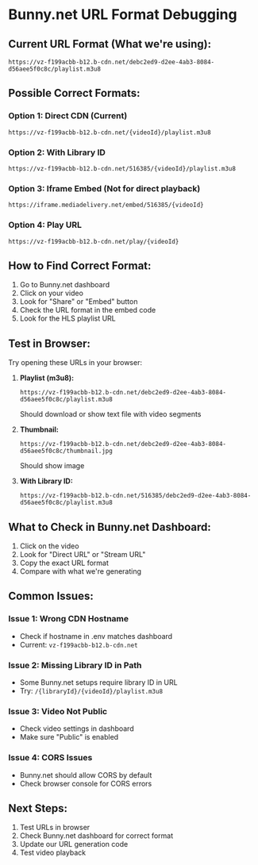 # Bunny.net URL Format Debugging

## Current URL Format (What we're using):
```
https://vz-f199acbb-b12.b-cdn.net/debc2ed9-d2ee-4ab3-8084-d56aee5f0c8c/playlist.m3u8
```

## Possible Correct Formats:

### Option 1: Direct CDN (Current)
```
https://vz-f199acbb-b12.b-cdn.net/{videoId}/playlist.m3u8
```

### Option 2: With Library ID
```
https://vz-f199acbb-b12.b-cdn.net/516385/{videoId}/playlist.m3u8
```

### Option 3: Iframe Embed (Not for direct playback)
```
https://iframe.mediadelivery.net/embed/516385/{videoId}
```

### Option 4: Play URL
```
https://vz-f199acbb-b12.b-cdn.net/play/{videoId}
```

## How to Find Correct Format:

1. Go to Bunny.net dashboard
2. Click on your video
3. Look for "Share" or "Embed" button
4. Check the URL format in the embed code
5. Look for the HLS playlist URL

## Test in Browser:

Try opening these URLs in your browser:

1. **Playlist (m3u8):**
   ```
   https://vz-f199acbb-b12.b-cdn.net/debc2ed9-d2ee-4ab3-8084-d56aee5f0c8c/playlist.m3u8
   ```
   Should download or show text file with video segments

2. **Thumbnail:**
   ```
   https://vz-f199acbb-b12.b-cdn.net/debc2ed9-d2ee-4ab3-8084-d56aee5f0c8c/thumbnail.jpg
   ```
   Should show image

3. **With Library ID:**
   ```
   https://vz-f199acbb-b12.b-cdn.net/516385/debc2ed9-d2ee-4ab3-8084-d56aee5f0c8c/playlist.m3u8
   ```

## What to Check in Bunny.net Dashboard:

1. Click on the video
2. Look for "Direct URL" or "Stream URL"
3. Copy the exact URL format
4. Compare with what we're generating

## Common Issues:

### Issue 1: Wrong CDN Hostname
- Check if hostname in .env matches dashboard
- Current: `vz-f199acbb-b12.b-cdn.net`

### Issue 2: Missing Library ID in Path
- Some Bunny.net setups require library ID in URL
- Try: `/{libraryId}/{videoId}/playlist.m3u8`

### Issue 3: Video Not Public
- Check video settings in dashboard
- Make sure "Public" is enabled

### Issue 4: CORS Issues
- Bunny.net should allow CORS by default
- Check browser console for CORS errors

## Next Steps:

1. Test URLs in browser
2. Check Bunny.net dashboard for correct format
3. Update our URL generation code
4. Test video playback
